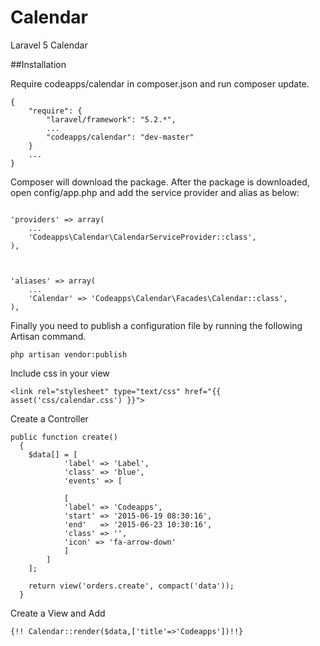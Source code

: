 # Calendar
Laravel 5 Calendar

##Installation

Require codeapps/calendar in composer.json and run composer update.

```
{
    "require": {
        "laravel/framework": "5.2.*",
        ...
        "codeapps/calendar": "dev-master"
    }
    ...
}
```

Composer will download the package. After the package is downloaded, open config/app.php and add the service provider and alias as below:

```

'providers' => array(
    ...
    'Codeapps\Calendar\CalendarServiceProvider::class',
),



'aliases' => array(
    ...
    'Calendar' => 'Codeapps\Calendar\Facades\Calendar::class',
),

```
Finally you need to publish a configuration file by running the following Artisan command.

```
php artisan vendor:publish
```

Include css in your view

```
<link rel="stylesheet" type="text/css" href="{{ asset('css/calendar.css') }}">

```

Create a Controller 

```
public function create()
  {
    $data[] = [
            'label' => 'Label',
            'class' => 'blue',
            'events' => [

            [
            'label' => 'Codeapps',
            'start' => '2015-06-19 08:30:16',
            'end'   => '2015-06-23 10:30:16',
            'class' => '',
            'icon' => 'fa-arrow-down'
            ]
        ]
    ];

    return view('orders.create', compact('data'));
  }
```

Create a View and Add 

```
{!! Calendar::render($data,['title'=>'Codeapps'])!!}
```

